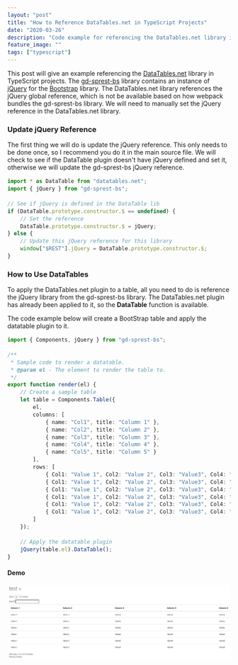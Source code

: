 ```yaml
---
layout: "post"
title: "How to Reference DataTables.net in TypeScript Projects"
date: "2020-03-26"
description: "Code example for referencing the DataTables.net library in TypeScript."
feature_image: ""
tags: ["typescript"]
---
```


This post will give an example referencing the [DataTables.net](https://datatables.net/) library in TypeScript projects. The [gd-sprest-bs](https://github.com/gunjandatta/sprest) library contains an instance of [jQuery](https://jquery.com/) for the [Bootstrap](https://getbootstrap.com/) library. The DataTables.net library references the jQuery global reference, which is not be available based on how webpack bundles the gd-sprest-bs library. We will need to manually set the jQuery reference in the DataTables.net library.

<!--more-->

### Update jQuery Reference

The first thing we will do is update the jQuery reference. This only needs to be done once, so I recommend you do it in the main source file. We will check to see if the DataTable plugin doesn't have jQuery defined and set it, otherwise we will update the gd-sprest-bs jQuery reference.

```ts
import * as DataTable from "datatables.net";
import { jQuery } from "gd-sprest-bs";

// See if jQuery is defined in the DataTable lib
if (DataTable.prototype.constructor.$ == undefined) {
    // Set the reference
    DataTable.prototype.constructor.$ = jQuery;
} else {
    // Update this jQuery reference for this library
    window["$REST"].jQuery = DataTable.prototype.constructor.$;
}
```

### How to Use DataTables

To apply the DataTables.net plugin to a table, all you need to do is reference the jQuery library from the gd-sprest-bs library. The DataTables.net plugin has already been applied to it, so the __DataTable__ function is available.

The code example below will create a BootStrap table and apply the datatable plugin to it.

```ts
import { Components, jQuery } from "gd-sprest-bs";

/**
 * Sample code to render a datatable.
 * @param el - The element to render the table to.
 */
export function render(el) {
    // Create a sample table
    let table = Components.Table({
        el,
        columns: [
            { name: "Col1", title: "Column 1" },
            { name: "Col2", title: "Column 2" },
            { name: "Col3", title: "Column 3" },
            { name: "Col4", title: "Column 4" },
            { name: "Col5", title: "Column 5" }
        ],
        rows: [
            { Col1: "Value 1", Col2: "Value 2", Col3: "Value3", Col4: "Value4", Col5: "Value5" },
            { Col1: "Value 1", Col2: "Value 2", Col3: "Value3", Col4: "Value4", Col5: "Value5" },
            { Col1: "Value 1", Col2: "Value 2", Col3: "Value3", Col4: "Value4", Col5: "Value5" },
            { Col1: "Value 1", Col2: "Value 2", Col3: "Value3", Col4: "Value4", Col5: "Value5" },
            { Col1: "Value 1", Col2: "Value 2", Col3: "Value3", Col4: "Value4", Col5: "Value5" },
            { Col1: "Value 1", Col2: "Value 2", Col3: "Value3", Col4: "Value4", Col5: "Value5" }
        ]
    });

    // Apply the datatable plugin
    jQuery(table.el).DataTable();
}
```

#### Demo

![DataTable Example](images/DataTables.net/demo.png)